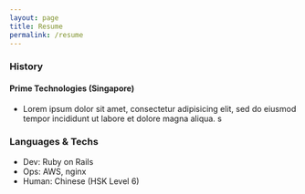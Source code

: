 ```yaml
---
layout: page
title: Resume
permalink: /resume
---
```


### History

#### Prime Technologies (Singapore)
- Lorem ipsum dolor sit amet, consectetur adipisicing elit, sed do eiusmod
tempor incididunt ut labore et dolore magna aliqua. s

### Languages & Techs
- Dev: Ruby on Rails
- Ops: AWS, nginx
- Human: Chinese (HSK Level 6)
